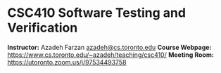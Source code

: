 # CSC410 Software Testing and Verification

**Instructor:** Azadeh Farzan <azadeh@cs.toronto.edu>
**Course Webpage:** https://www.cs.toronto.edu/~azadeh/teaching/csc410/
**Meeting Room:** https://utoronto.zoom.us/j/97534493758
